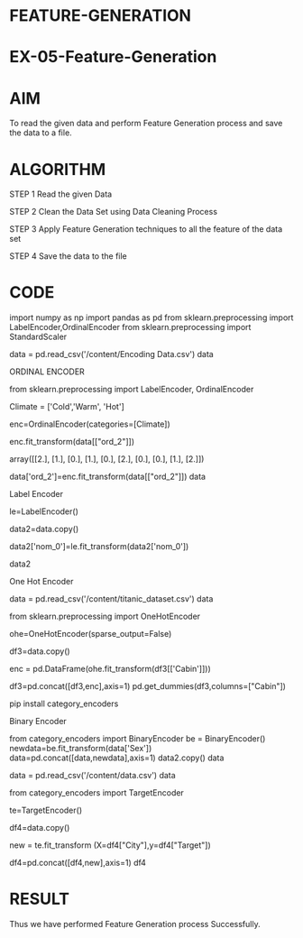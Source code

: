 # FEATURE-GENERATION
# EX-05-Feature-Generation
# AIM

To read the given data and perform Feature Generation process and save the data to a file.

# ALGORITHM

STEP 1 Read the given Data

STEP 2 Clean the Data Set using Data Cleaning Process

STEP 3 Apply Feature Generation techniques to all the feature of the data set

STEP 4 Save the data to the file

# CODE
import numpy as np
import pandas as pd
from sklearn.preprocessing import LabelEncoder,OrdinalEncoder
from sklearn.preprocessing import StandardScaler

data = pd.read_csv('/content/Encoding Data.csv')
data

ORDINAL ENCODER

from sklearn.preprocessing import LabelEncoder, OrdinalEncoder

Climate = ['Cold','Warm', 'Hot']

enc=OrdinalEncoder(categories=[Climate])

enc.fit_transform(data[["ord_2"]])


array([[2.],
       [1.],
       [0.],
       [1.],
       [0.],
       [2.],
       [0.],
       [0.],
       [1.],
       [2.]])

data['ord_2']=enc.fit_transform(data[["ord_2"]])
data

Label Encoder

le=LabelEncoder()

data2=data.copy()

data2['nom_0']=le.fit_transform(data2['nom_0'])

data2

One Hot Encoder

data = pd.read_csv('/content/titanic_dataset.csv')
data

from sklearn.preprocessing import OneHotEncoder

ohe=OneHotEncoder(sparse_output=False)

df3=data.copy()

enc = pd.DataFrame(ohe.fit_transform(df3[['Cabin']]))

df3=pd.concat([df3,enc],axis=1)
pd.get_dummies(df3,columns=["Cabin"])

pip install category_encoders

Binary Encoder

from category_encoders import BinaryEncoder
be = BinaryEncoder()
newdata=be.fit_transform(data['Sex'])
data=pd.concat([data,newdata],axis=1)
data2.copy()
data

data = pd.read_csv('/content/data.csv')
data

from category_encoders import TargetEncoder

te=TargetEncoder()

df4=data.copy()

new = te.fit_transform (X=df4["City"],y=df4["Target"])

df4=pd.concat([df4,new],axis=1)
df4

# RESULT
Thus we have performed Feature Generation process Successfully.
